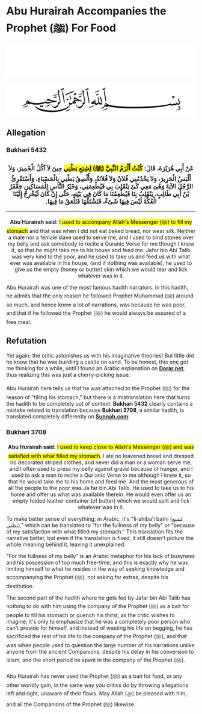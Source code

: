 # Abu Hurairah Accompanies the Prophet (ﷺ) For Food
<div class="dark-mode">

![BismillahDark](./Files/SVG/BismillahDark.svg 'In the name of Allah (ﷻ), Most Gracious, Most Merciful. :no-zoom')

</div>
<div class="light-mode">

![BismillahLight](./Files/SVG/BismillahLight.svg 'In the name of Allah (ﷻ), Most Gracious, Most Merciful. :no-zoom')

</div>

## Allegation
<!-- tabs:start -->

### **<strong>Bukhari 5432</strong>**
<h3><p style="text-align:center;">عَنْ أَبِي هُرَيْرَةَ، قَالَ: <mark>كُنْتُ أَلْزَمُ النَّبِيَّ (ﷺ) لِشِبَعِ بَطْنِي</mark> حِينَ لاَ آكُلُ الْخَمِيرَ، وَلاَ أَلْبَسُ الْحَرِيرَ، وَلاَ يَخْدُمُنِي فُلاَنٌ وَلاَ فُلاَنَةُ، وَأُلْصِقُ بَطْنِي بِالْحَصْبَاءِ، وَأَسْتَقْرِئُ الرَّجُلَ الآيَةَ وَهْىَ مَعِي كَىْ يَنْقَلِبَ بِي فَيُطْعِمَنِي، وَخَيْرُ النَّاسِ لِلْمَسَاكِينِ جَعْفَرُ بْنُ أَبِي طَالِبٍ، يَنْقَلِبُ بِنَا فَيُطْعِمُنَا مَا كَانَ فِي بَيْتِهِ، حَتَّى إِنْ كَانَ لَيُخْرِجُ إِلَيْنَا الْعُكَّةَ لَيْسَ فِيهَا شَىْءٌ، فَنَشْتَقُّهَا فَنَلْعَقُ مَا فِيهَا‏.‏</p></h3>

***

<p style="text-align:center;"><b>Abu Hurairah said:</b> <mark>I used to accompany Allah's Messenger (ﷺ) to fill my stomach</mark> and that was when I did not eat baked bread, nor wear silk. Neither a male nor a female slave used to serve me, and I used to bind stones over my belly and ask somebody to recite a Quranic Verse for me though I knew it, so that he might take me to his house and feed me. Jafar bin Abi Talib was very kind to the poor, and he used to take us and feed us with what ever was available in his house, (and if nothing was available), he used to give us the empty (honey or butter) skin which we would tear and lick whatever was in it.</p>

<!-- tabs:end -->

Abu Hurairah was one of the most famous hadith narrators. In this hadith, he admits that the only reason he followed Prophet Muhammad (ﷺ) around so much, and hence knew a lot of narrations, was because he was poor, and that if he followed the Prophet (ﷺ) he would always be assured of a free meal.

## Refutation
Yet again; the critic astonishes us with his imaginative theories! But little did he know that he was building a castle on sand. To be honest, this one got me thinking for a while, until I found an Arabic explanation on **[Dorar.net](<https://www.dorar.net/hadith/sharh/150615>)**, thus realizing this was just a cherry-picking issue.

Abu Hurairah here tells us that he was attached to the Prophet (ﷺ) for the reason of "filling his stomach," but there is a mistranslation here that turns the hadith to be completely out of context. **Bukhari 5432** clearly contains a mistake related to translation because **Bukhari 3708**, a similar hadith, is translated completely differently on **[Sunnah.com](<https://sunnah.com/bukhari:3708>)**:
<!-- tabs:start -->

### **<strong>Bukhari 3708</strong>**
<p style="text-align:center;"><b>Abu Hurairah said:</b> <mark>I used to keep close to Allah's Messenger (ﷺ) and was satisfied with what filled my stomach</mark>. I ate no leavened bread and dressed no decorated striped clothes, and never did a man or a woman serve me, and I often used to press my belly against gravel because of hunger, and I used to ask a man to recite a Qur'anic Verse to me although I knew it, so that he would take me to his home and feed me. And the most generous of all the people to the poor was Ja`far bin Abi Talib. He used to take us to his home and offer us what was available therein. He would even offer us an empty folded leather container (of butter) which we would split and lick whatever was in it.</p>

<!-- tabs:end -->

To make better sense of everything; in Arabic, it's "li-shiba'i batni (لشبع بطني)," which can be translated to "for the fullness of my belly" or "because of my satisfaction with what filled my stomach." This translation fits the narrative better, but even if the translation is fixed, it still doesn't picture the whole meaning behind it, leaving it unexplained.

"For the fullness of my belly" is an Arabic metaphor for his lack of busyness and his possession of too much free-time, and this is exactly why he was limiting himself to what he resides in the way of seeking knowledge and accompanying the Prophet (ﷺ), not asking for extras, despite his destitution.

The second part of the hadith where he gets fed by Jafar bin Abi Talib has nothing to do with him using the company of the Prophet (ﷺ) as a bait for people to fill his stomach or quench his thirst, as the critic wishes to imagine; it's only to emphasize that he was a completely poor person who can't provide for himself, and instead of wasting his life on begging, he has sacrificed the rest of his life to the company of the Prophet (ﷺ), and that was when people used to question the large number of his narrations unlike anyone from the ancient Companions, despite his delay in his conversion to Islam, and the short period he spent in the company of the Prophet (ﷺ).

Abu Hurairah has never used the Prophet (ﷺ) as a bait for food, or any other worldly gain, in the same way you critics do by throwing allegations left and right, unaware of their flaws. May Allah (ﷻ) be pleased with him, and all the Companions of the Prophet (ﷺ) likewise.